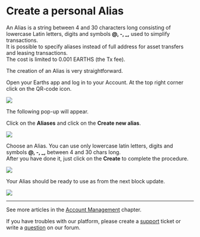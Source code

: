 # Create a personal Alias

An Alias is a string between 4 and 30 characters long consisting of lowercase Latin letters, digits and symbols **@, -, \_,** used to simplify transactions.  
It is possible to specify aliases instead of full address for asset transfers and leasing transactions.  
The cost is limited to 0.001 EARTHS \(the Tx fee\).

The creation of an Alias is very straightforward.

Open your Earths app and log in to your Account.
At the top right corner click on the QR-code icon.

![](/earths-client/mobile-apps/_assets/earths_address_01.png)

The following pop-up will appear.

Click on the **Aliases** and click on the **Create new alias**.

![](/earths-client/mobile-apps/_assets/creating_an_alias_01.png)

Choose an Alias.
You can use only lowercase latin letters, digits and symbols **@, -, \_,** between 4 and 30 chars long.  
After you have done it, just click on the **Create** to complete the procedure.

![](/earths-client/mobile-apps/_assets/creating_an_alias_02.png)

Your Alias should be ready to use as from the next block update.

![](/earths-client/mobile-apps/_assets/creating_an_alias_03.png)

___

See more articles in the [Account Management](/earths-client/mobile-apps/android/account-management.md) chapter.

If you have troubles with our platform, please create a [support](https://support.earths.ga/) ticket or write a [question](https://forum.earths.ga/) on our forum.
